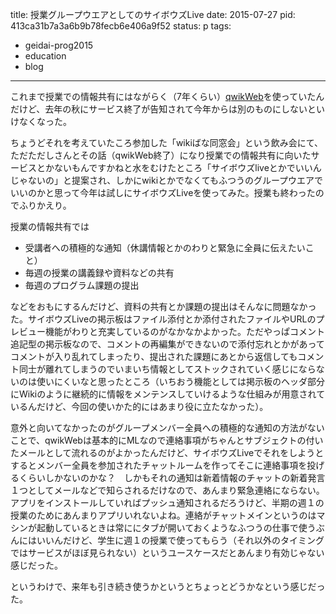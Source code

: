 title: 授業グループウエアとしてのサイボウズLive
date: 2015-07-27
pid: 413ca31b7a3a6b9b78fecb6e406a9f52
status: p
tags:
- geidai-prog2015
- education
- blog
---

これまで授業での情報共有にはながらく（7年くらい）[qwikWeb][1]を使っていたんだけど、去年の秋にサービス終了が告知されて今年からは別のものにしないといけなくなった。

ちょうどそれを考えていたころ参加した「wikiばな同窓会」という飲み会にて、ただただしさんとその話（qwikWeb終了）になり授業での情報共有に向いたサービスとかないもんですかねと水をむけたところ「サイボウズliveとかでいいんじゃないの」と提案され、しかにwikiとかでなくてもふつうのグループウエアでいいのかと思って今年は試しにサイボウズLiveを使ってみた。授業も終わったのでふりかえり。

授業の情報共有では

- 受講者への積極的な通知（休講情報とかのわりと緊急に全員に伝えたいこと）
- 毎週の授業の講義録や資料などの共有
- 毎週のプログラム課題の提出

などをおもにするんだけど、資料の共有とか課題の提出はそんなに問題なかった。サイボウズLiveの掲示板はファイル添付とか添付されたファイルやURLのプレビュー機能がわりと充実しているのがなかなかよかった。ただやっぱコメント追記型の掲示板なので、コメントの再編集ができないので添付忘れとかがあってコメントが入り乱れてしまったり、提出された課題にあとから返信してもコメント同士が離れてしまうのでいまいち情報としてストックされていく感じにならないのは使いにくいなと思ったところ（いちおう機能としては掲示板のヘッダ部分にWikiのように継続的に情報をメンテンスしていけるような仕組みが用意されているんだけど、今回の使いかた的にはあまり役に立たなかった）。

意外と向いてなかったのがグループメンバー全員への積極的な通知の方法がないことで、qwikWebは基本的にMLなので連絡事項がちゃんとサブジェクトの付いたメールとして流れるのがよかったんだけど、サイボウズLiveでそれをしようとするとメンバー全員を参加されたチャットルームを作ってそこに連絡事項を投げるくらいしかないのかな？　しかもそれの通知は新着情報のチャットの新着発言１つとしてメールなどで知らされるだけなので、あんまり緊急連絡にならない。アプリをインストールしていればプッシュ通知されるだろうけど、半期の週１の授業のためにあんまりアプリいれないよね。連絡がチャットメインというのはマシンが起動しているときは常ににタブが開いておくようなふつうの仕事で使うぶんにはいいんだけど、学生に週１の授業で使ってもらう（それ以外のタイミングではサービスがほぼ見られない）というユースケースだとあんまり有効じゃない感じだった。

というわけで、来年も引き続き使うかというとちょっとどうかなという感じだった。

[1]:	http://qwik.jp/
